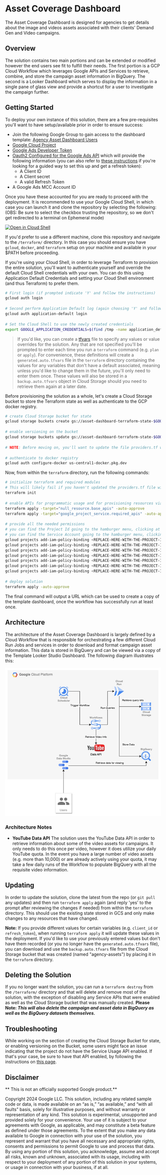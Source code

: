 # Asset Coverage Dashboard

The Asset Coverage Dashboard is designed for agencies to get details about the image and videos assets associated with their clients' Demand Gen and Video campaigns.

## Overview

The solution contains two main portions and can be extended or modified however the end users see fit to fulfill their needs. The first portion is a GCP Cloud Workflow which leverages Google APIs and Services to retrieve, combine, and store the campaign asset information in BigQuery. The second is a Looker Dashboard which serves to display the information in a single pane of glass view and provide a shortcut for a user to investigate the campaign further.

## Getting Started

To deploy your own instance of this solution, there are a few pre-requisites you'll want to have setup/available prior in order to ensure success:

- Join the following Google Group to gain access to the dashboard template: [Agency Asset Dashboard Users
](https://groups.google.com/g/agency-asset-dashboard-users)
- [Google Cloud Project](https://developers.google.com/workspace/guides/create-project)
- [Google Ads Developer Token](https://developers.google.com/google-ads/api/docs/get-started/dev-token)
- [Oauth2 Configured for the Google Ads API](https://developers.google.com/google-ads/api/docs/oauth/cloud-project) which will provide the following information (you can also refer to [these instructions](https://developers.google.com/google-ads/api/docs/oauth/playground) if you're looking for a guided way to set this up and get a refresh token):
  - A Client ID
  - A Client secret
  - A valid Refresh Token
- A Google Ads MCC Account ID

Once you have these accounted for you are ready to proceed with the deployment. It is recommended to use your Google Cloud Shell, in which case you can launch it and clone the repository by selecting the following:
(OBS: Be sure to select the checkbox trusting the repository, so we don't get redirected to a terminal on Ephemeral mode)

[![Open in Cloud Shell](https://gstatic.com/cloudssh/images/open-btn.svg)](https://console.cloud.google.com/?cloudshell=true&cloudshell_git_repo=https%3A%2F%2Fgithub.com%2Fgoogle-marketing-solutions%2Fasset_coverage_dashboard)

If you'd prefer to use a different machine, clone this repository and navigate to the `/terraform/` directory. In this case you should ensure you have `gcloud`, `docker`, and `terraform` setup on your machine and available in your $PATH before proceeding.

If you're using your Cloud Shell, in order to leverage Terraform to provision the entire solution, you'll want to authenticate yourself and override the default Cloud Shell credentials with your own. You can do this using Application Default Credentials and setting your Cloud Shell environment (and thus Terraform) to prefer them.

```bash
# First login (if prompted indicate 'Y' and follow the instructions)
gcloud auth login

# Second perform Application Default log (again choosing 'Y' and following the prompt)
gcloud auth application-default login

# Set the Cloud Shell to use the newly created credentials
export GOOGLE_APPLICATION_CREDENTIALS=$(find /tmp -name application_default_credentials.json)
```

>If you'd like, you can create a [tfvars](https://developer.hashicorp.com/terraform/language/values/variables#variable-definitions-tfvars-files) file to specify any values or value overrides for the solution. Any that are not specified you'll be prompted to enter each time you run a `terraform` command (e.g. `plan` or `apply`). For convenience, these definitions will create a `generated.auto.tfvars` file in the `terraform` directory containing the values for any variables that don't have a default associated, meaning unless you'd like to change them in the future, you'll only need to enter them once. These values will also be stored in a `backup.auto.tfvars` object in Cloud Storage should you need to retrieve them again at a later date.

Before provisioning the solution as a whole, let's create a Cloud Storage bucket to store the Terraform state as well as authenticate to the GCP docker registry.

```bash
# create Cloud Storage bucket for state
gcloud storage buckets create gs://asset-dashboard-terraform-state-$GOOGLE_CLOUD_PROJECT --pap --uniform-bucket-level-access --project=$GOOGLE_CLOUD_PROJECT

# enable versioning on the bucket
gcloud storage buckets update gs://asset-dashboard-terraform-state-$GOOGLE_CLOUD_PROJECT --versioning  --project=$GOOGLE_CLOUD_PROJECT

# NOTE: Before moving on, you'll want to update the file providers.tf with the name of the bucket you just created.

# authenticate to docker registry
gcloud auth configure-docker us-central1-docker.pkg.dev

```
Now, from within the `terraform` directory, run the following commands:

```bash
# initialize terraform and required modules
# This will likely fail if you haven't updated the providers.tf file with your bucket name.
terraform init

# enable APIs for programmatic usage and for provisioning resources via Terraform
terraform apply -target="null_resource.base_apis" -auto-approve
terraform apply -target="google_project_service.required_apis" -auto-approve

# provide all the needed permissions
# you can find the Project Id going to the hamburger menu, clicking at Cloud overview and choosing Dashboard.
# you can find the Service Account going to the hamburger menu, clicking at IAM & Admin, and choosing the Service Account Options. It's on the format: "9999999999-compute@developer.gserviceaccount.com"
gcloud projects add-iam-policy-binding <REPLACE-HERE-WITH-THE-PROJECT-ID> --member=serviceAccount:<REPLACE-HERE-WITH-THE-SERVICE-ACCOUNT> --role=roles/iam.serviceAccountUser;
gcloud projects add-iam-policy-binding <REPLACE-HERE-WITH-THE-PROJECT-ID> --member=serviceAccount:<REPLACE-HERE-WITH-THE-SERVICE-ACCOUNT> --role=roles/run.developer;
gcloud projects add-iam-policy-binding <REPLACE-HERE-WITH-THE-PROJECT-ID> --member=serviceAccount:<REPLACE-HERE-WITH-THE-SERVICE-ACCOUNT> --role=roles/bigquery.admin;
gcloud projects add-iam-policy-binding <REPLACE-HERE-WITH-THE-PROJECT-ID> --member=serviceAccount:<REPLACE-HERE-WITH-THE-SERVICE-ACCOUNT> --role=roles/storage.admin;
gcloud projects add-iam-policy-binding <REPLACE-HERE-WITH-THE-PROJECT-ID> --member=serviceAccount:<REPLACE-HERE-WITH-THE-SERVICE-ACCOUNT> --role=roles/storage.objectAdmin;
gcloud projects add-iam-policy-binding <REPLACE-HERE-WITH-THE-PROJECT-ID> --member=serviceAccount:<REPLACE-HERE-WITH-THE-SERVICE-ACCOUNT> --role=roles/logging.logWriter;
gcloud projects add-iam-policy-binding <REPLACE-HERE-WITH-THE-PROJECT-ID> --member=serviceAccount:<REPLACE-HERE-WITH-THE-SERVICE-ACCOUNT> --role=roles/workflows.invoker

# deploy solution
terraform apply -auto-approve
```

The final command will output a URL which can be used to create a copy of the template dashboard, once the workflow has successfully run at least once.


## Architecture

The architecture of the Asset Coverage Dashboard is largely defined by a Cloud Workflow that is responsible for orchestrating a few different Cloud Run Jobs and services in order to download and format campaign asset information. This data is stored in BigQuery and can be viewed via a copy of the Template Looker Studio Dashboard. The following diagram illustrates this:

![architecture diagram](docs/overall_architecture.jpg)

### Architecture Notes

- **YouTube Data API** The solution uses the YouTube Data API in order to retrieve information about some of the video assets for campaigns. It only needs to do this once per video, however it does utilize your daily YouTube quota. In the event you have a large number of video assets (e.g. more than 10,000) or are already actively using your quota, it may take a few daily runs of the Workflow to populate BigQuery with all the requisite video information.


## Updating

In order to update the solution, clone the latest from the repo (or `git pull` any updates) and then run `terraform apply` again (and reply 'yes' to the prompt after reviewing the changes if needed) from within the `terraform` directory. This should use the existing state stored in GCS and only make changes to any resources that have changed.

**Note:** If you provide different values for certain variables (e.g. `client_id` or `refresh_token`), when running `terraform apply` it will update these values in the deployment. If you'd like to use your previously entered values but don't have them recorded (or you no longer have the `generated.auto.tfvars` file), you can download and use the `backup.auto.tfvars` file from the Cloud Storage bucket that was created (named "agency-assets") by placing it in the `terraform` directory.

## Deleting the Solution

If you no longer want the solution, you can run a `terraform destroy` from the `/terraform/` directory and that will delete and remove most of the solution, with the exception of disabling any Service APIs that were enabled as well as the Cloud Storage bucket that was manually created. **Please Note: _This will also delete the campaign and asset data in BigQuery as well as the BigQuery datasets themselves._**

## Troubleshooting

While working on the section of creating the Cloud Storage Bucket for state, or enabling versioning on the Bucket, some users might face an issue indicating that the project do not have the Service Usage API enabled. If that's your case, be sure to have that API enabled, by following the instructions on [this page](https://cloud.google.com/service-usage/docs/set-up-development-environment).

## Disclaimer
** This is not an officially supported Google product.**

Copyright 2024 Google LLC. This solution, including any related sample code or data, is made available on an “as is,” “as available,” and “with all faults” basis, solely for illustrative purposes, and without warranty or representation of any kind. This solution is experimental, unsupported and provided solely for your convenience. Your use of it is subject to your agreements with Google, as applicable, and may constitute a beta feature as defined under those agreements. To the extent that you make any data available to Google in connection with your use of the solution, you represent and warrant that you have all necessary and appropriate rights, consents and permissions to permit Google to use and process that data. By using any portion of this solution, you acknowledge, assume and accept all risks, known and unknown, associated with its usage, including with respect to your deployment of any portion of this solution in your systems, or usage in connection with your business, if at all.
